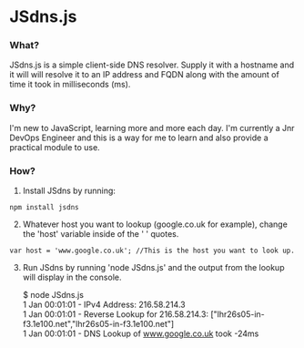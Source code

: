 # JSdns.js #

### What? ###

JSdns.js is a simple client-side DNS resolver. Supply it with a hostname and it will will resolve it to an IP address and FQDN along with the amount of time it took in milliseconds (ms). 

### Why? ###

I'm new to JavaScript, learning more and more each day. I'm currently a Jnr DevOps Engineer and this is a way for me to learn and also provide a practical module to use.

### How? ###

1) Install JSdns by running:
  
`npm install jsdns`

2) Whatever host you want to lookup (google.co.uk for example), change the 'host' variable inside of the ' ' quotes.  

`var host = 'www.google.co.uk'; //This is the host you want to look up.`

3) Run JSdns by running 'node JSdns.js' and the output from the lookup will display in the console.

    $ node JSdns.js  
    1 Jan 00:01:01 - IPv4 Address: 216.58.214.3  
    1 Jan 00:01:01 - Reverse Lookup for 216.58.214.3: ["lhr26s05-in-f3.1e100.net","lhr26s05-in-f3.1e100.net"]  
    1 Jan 00:01:01 - DNS Lookup of www.google.co.uk took -24ms  
